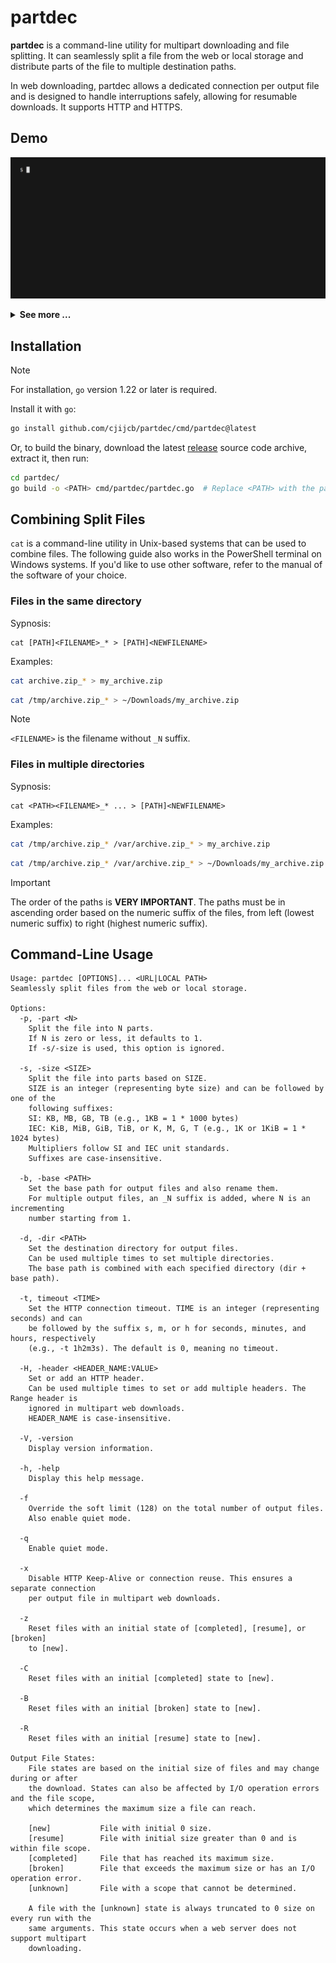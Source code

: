 # partdec
**partdec** is a command-line utility for multipart downloading and file splitting. It can seamlessly split a file from the web or local storage and distribute parts of the file to multiple destination paths.

In web downloading, partdec allows a dedicated connection per output file and is designed to handle interruptions safely, allowing for resumable downloads. It supports HTTP and HTTPS.


## Demo
![0-demo](https://github.com/cjijcb/partdec/blob/master/doc/gif/0-demo.gif) 

<details>
<summary><strong>See more ...</strong></summary>
<img src="https://github.com/cjijcb/partdec/blob/master/doc/gif/1-demo.gif">
<img src="https://github.com/cjijcb/partdec/blob/master/doc/gif/2-demo.gif"> 
</details>


## Installation

> [!NOTE]
> For installation, `go` version 1.22 or later is required.

Install it with `go`:
```bash
go install github.com/cjijcb/partdec/cmd/partdec@latest
```

Or, to build the binary, download the latest [release](https://github.com/cjijcb/partdec/releases) source code archive, extract it, then run:
```bash
cd partdec/
go build -o <PATH> cmd/partdec/partdec.go  # Replace <PATH> with the path where the binary file goes
```


## Combining Split Files

`cat` is a command-line utility in Unix-based systems that can be used to combine files. The
following guide also works in the PowerShell terminal on Windows systems. If you'd like to
use other software, refer to the manual of the software of your choice.

### Files in the same directory

Sypnosis:
```
cat [PATH]<FILENAME>_* > [PATH]<NEWFILENAME>
```
Examples:
```bash
cat archive.zip_* > my_archive.zip
```
```bash
cat /tmp/archive.zip_* > ~/Downloads/my_archive.zip
```
> [!NOTE]
> `<FILENAME>` is the filename without `_N` suffix. 

### Files in multiple directories
Sypnosis:
```
cat <PATH><FILENAME>_* ... > [PATH]<NEWFILENAME>
```
Examples:
```bash
cat /tmp/archive.zip_* /var/archive.zip_* > my_archive.zip
```
```bash
cat /tmp/archive.zip_* /var/archive.zip_* > ~/Downloads/my_archive.zip
```
> [!IMPORTANT] 
>The order of the paths is **VERY IMPORTANT**. The paths must be in ascending order
>based on the numeric suffix of the files, from left (lowest numeric suffix) to right
>(highest numeric suffix).

## Command-Line Usage
```
Usage: partdec [OPTIONS]... <URL|LOCAL PATH>
Seamlessly split files from the web or local storage. 

Options:
  -p, -part <N>
    Split the file into N parts.
    If N is zero or less, it defaults to 1.
    If -s/-size is used, this option is ignored.

  -s, -size <SIZE>
    Split the file into parts based on SIZE.
    SIZE is an integer (representing byte size) and can be followed by one of the
    following suffixes:
    SI: KB, MB, GB, TB (e.g., 1KB = 1 * 1000 bytes)
    IEC: KiB, MiB, GiB, TiB, or K, M, G, T (e.g., 1K or 1KiB = 1 * 1024 bytes)
    Multipliers follow SI and IEC unit standards.
    Suffixes are case-insensitive.

  -b, -base <PATH>
    Set the base path for output files and also rename them.
    For multiple output files, an _N suffix is added, where N is an incrementing
    number starting from 1.
    
  -d, -dir <PATH>
    Set the destination directory for output files.
    Can be used multiple times to set multiple directories.
    The base path is combined with each specified directory (dir + base path).
     
  -t, timeout <TIME>
    Set the HTTP connection timeout. TIME is an integer (representing seconds) and can
    be followed by the suffix s, m, or h for seconds, minutes, and hours, respectively
    (e.g., -t 1h2m3s). The default is 0, meaning no timeout.

  -H, -header <HEADER_NAME:VALUE>
    Set or add an HTTP header.
    Can be used multiple times to set or add multiple headers. The Range header is
    ignored in multipart web downloads.
    HEADER_NAME is case-insensitive.
  
  -V, -version
    Display version information.
     
  -h, -help
    Display this help message.
  
  -f
    Override the soft limit (128) on the total number of output files.
    Also enable quiet mode.

  -q
    Enable quiet mode.

  -x 
    Disable HTTP Keep-Alive or connection reuse. This ensures a separate connection
    per output file in multipart web downloads.
    
  -z
    Reset files with an initial state of [completed], [resume], or [broken]
    to [new].
    
  -C
    Reset files with an initial [completed] state to [new].
    
  -B
    Reset files with an initial [broken] state to [new].
    
  -R
    Reset files with an initial [resume] state to [new].

Output File States:
    File states are based on the initial size of files and may change during or after
    the download. States can also be affected by I/O operation errors and the file scope,
    which determines the maximum size a file can reach.

    [new]           File with initial 0 size.
    [resume]        File with initial size greater than 0 and is within file scope.
    [completed]     File that has reached its maximum size.
    [broken]        File that exceeds the maximum size or has an I/O operation error.
    [unknown]       File with a scope that cannot be determined.

    A file with the [unknown] state is always truncated to 0 size on every run with the
    same arguments. This state occurs when a web server does not support multipart
    downloading. 
```
